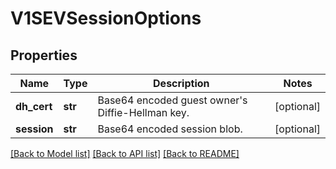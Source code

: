 # V1SEVSessionOptions

## Properties
Name | Type | Description | Notes
------------ | ------------- | ------------- | -------------
**dh_cert** | **str** | Base64 encoded guest owner&#39;s Diffie-Hellman key. | [optional] 
**session** | **str** | Base64 encoded session blob. | [optional] 

[[Back to Model list]](../README.md#documentation-for-models) [[Back to API list]](../README.md#documentation-for-api-endpoints) [[Back to README]](../README.md)


